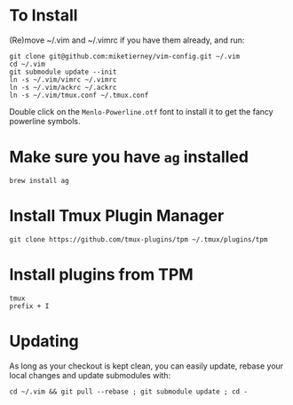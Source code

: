 # To Install

(Re)move ~/.vim and ~/.vimrc if you have them already, and run:

    git clone git@github.com:miketierney/vim-config.git ~/.vim
    cd ~/.vim
    git submodule update --init
    ln -s ~/.vim/vimrc ~/.vimrc
    ln -s ~/.vim/ackrc ~/.ackrc
    ln -s ~/.vim/tmux.conf ~/.tmux.conf

Double click on the `Menlo-Powerline.otf` font to install it to get the fancy powerline symbols.

# Make sure you have `ag` installed

    brew install ag

# Install Tmux Plugin Manager

    git clone https://github.com/tmux-plugins/tpm ~/.tmux/plugins/tpm

# Install plugins from TPM

    tmux
    prefix + I

# Updating

As long as your checkout is kept clean, you can easily update, rebase your local changes and update submodules with:

    cd ~/.vim && git pull --rebase ; git submodule update ; cd -
